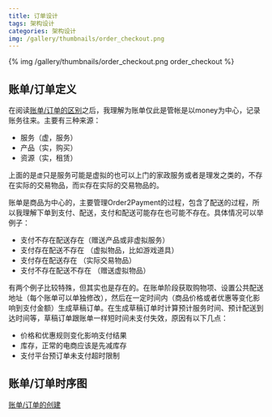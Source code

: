 ```yaml
---
title: 订单设计
tags: 架构设计
categories: 架构设计
img: /gallery/thumbnails/order_checkout.png
---
```

{% img /gallery/thumbnails/order_checkout.png order_checkout %}
## 账单/订单定义
在阅读[账单/订单的区别](https://www.jianshu.com/p/bf0c82053167)之后，我理解为账单仅此是管帐是以money为中心，记录账务往来。主要有三种来源：
- 服务（虚，服务）
- 产品（实，购买）
- 资源（实，租赁）

上面的是`虚`只是服务可能是虚拟的也可以上门的家政服务或者是理发之类的，不存在实际的交易物品，而`实`存在实际的交易物品的。

账单是商品为中心的，主要管理Order2Payment的过程，包含了配送的过程，所以我理解下单到支付、配送，支付和配送可能存在也可能不存在。具体情况可以举例子：
- 支付不存在配送存在（赠送产品或非虚拟服务）
- 支付存在配送不存在 （虚拟物品，比如游戏道具）
- 支付存在配送存在 （实际交易物品）
- 支付不存在配送不存在 （赠送虚拟物品）
 
有两个例子比较特殊，但其实也是存在的。在账单阶段获取购物项、设置公共配送地址（每个账单可以单独修改），然后在一定时间内（商品价格或者优惠等变化影响到支付金额）生成草稿订单。在生成草稿订单时计算预计服务时间、预计配送到达时间等，草稿订单跟账单一样短时间未支付失效，原因有以下几点：
- 价格和优惠规则变化影响支付结果
- 库存，正常的电商应该是先减库存
- 支付平台预订单未支付超时限制
 
## 账单/订单时序图
[账单/订单的创建](https://community.shopify.com/c/Shopify-APIs-SDKs/Difference-between-Webhook-quot-checkout-create-quot-quot-orders/m-p/484682#M31120)

